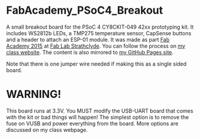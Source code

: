 # FabAcademy_PSoC4_Breakout

A small breakout board for the PSoC 4 CY8CKIT-049 42xx prototyping kit. It includes WS2812b LEDs, a TMP275 temperature sensor, CapSense buttons and a header to attach an ESP-01 module. It was made as part [Fab Academy 2015](http://www.fabacademy.org/) at [Fab Lab Strathclyde](http://www.strath.ac.uk/fablab/). You can follow the process on [my class website](http://fabacademy.org/archives/2015/eu/students/chalmers.iain/index.html). The content is also mirrored to [my GitHub Pages site](http://icchalmers.github.io/).

Note that there is one jumper wire needed if making this as a single sided board.

# WARNING!

This board runs at 3.3V. You MUST modify the USB-UART board that comes with the kit or bad things will happen! The simplest option is to remove the fuse on VUSB and power everything from the board. More options are discussed on my class webpage.
